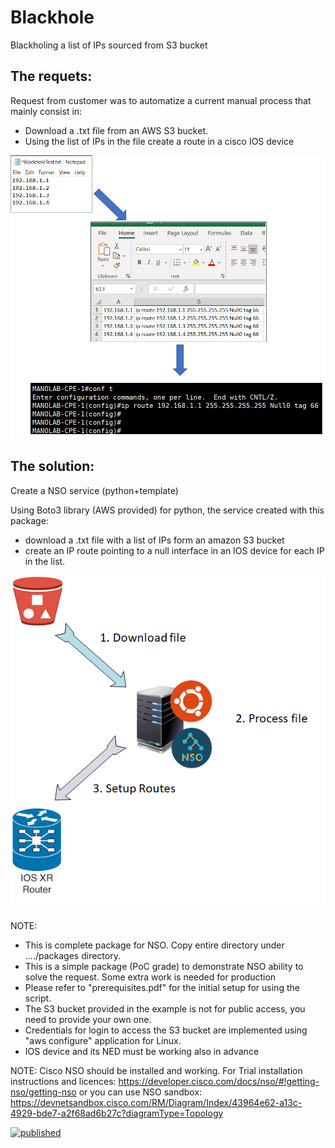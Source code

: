 # Blackhole
Blackholing a list of IPs sourced from S3 bucket

## The requets:
Request from customer was to automatize a current manual process that mainly consist in:
- Download a .txt file from an AWS S3 bucket.
- Using the list of IPs in the file create a route in a cisco IOS device

![Request](https://github.com/cbottcher/blackhole/blob/main/Request.png)


## The solution:

Create a NSO service (python+template)

Using Boto3 library (AWS provided) for python, the service created with this package:
- download a .txt file with a list of IPs form an amazon S3 bucket
- create an IP route pointing to a null interface in an IOS device for each IP in the list.



![Topology](https://github.com/cbottcher/blackhole/blob/main/Topology.png)


NOTE:
- This is complete package for NSO. Copy entire directory under ..../packages directory. 
- This is a simple package (PoC grade) to demonstrate NSO ability to solve the request. Some extra work is needed for production
- Please refer to "prerequisites.pdf" for the initial setup for using the script.
- The S3 bucket provided in the example is not for public access, you need to provide your own one.
- Credentials for login to access the S3 bucket are implemented using "aws configure" application for Linux.
- IOS device and its NED must be working also in advance

NOTE: Cisco NSO should be installed and working. For Trial installation instructions and licences:
https://developer.cisco.com/docs/nso/#!getting-nso/getting-nso
or you can use NSO sandbox: 
https://devnetsandbox.cisco.com/RM/Diagram/Index/43964e62-a13c-4929-bde7-a2f68ad6b27c?diagramType=Topology 

[![published](https://static.production.devnetcloud.com/codeexchange/assets/images/devnet-published.svg)](https://developer.cisco.com/codeexchange/github/repo/ocptech/blackhole)

